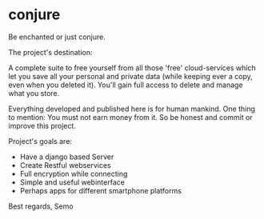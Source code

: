 conjure
=======

Be enchanted or just conjure. 

The project's destination:

A complete suite to free yourself from all those 'free' cloud-services which let you save all your personal and private data (while keeping ever a copy, even when you deleted it). You'll gain full access to delete and manage what you store.

Everything developed and published here is for human mankind. One thing to mention: You must not earn money from it. So be honest and commit or improve this project.

Project's goals are:
* Have a django based Server
* Create Restful webservices
* Full encryption while connecting
* Simple and useful webinterface
* Perhaps apps for different smartphone platforms

Best regards,
Semo
